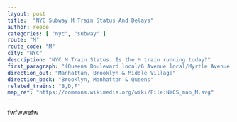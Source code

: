 ```yaml
---
layout: post
title:  "NYC Subway M Train Status And Delays"
author: reece
categories: [ "nyc", "subway" ]
route: "M"
route_code: "M"
city: "NYC"
description: "NYC M Train Status. Is the M train running today?"
first_paragraph: "(Queens Boulevard local/6 Avenue local/Myrtle Avenue local)"
direction_out: "Manhattan, Brooklyn & Middle Village"
direction_back: "Brooklyn, Manhattan & Queens"
related_trains: "B,D,F"
map_ref: "https://commons.wikimedia.org/wiki/File:NYCS_map_M.svg"
---
```


fwfwwefw
